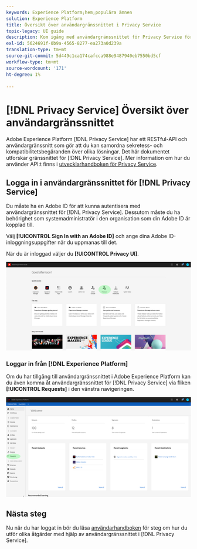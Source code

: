 ```yaml
---
keywords: Experience Platform;hem;populära ämnen
solution: Experience Platform
title: Översikt över användargränssnittet i Privacy Service
topic-legacy: UI guide
description: Kom igång med användargränssnittet för Privacy Service för att samordna och övervaka sekretessförfrågningar i olika Experience Cloud-program.
exl-id: 5624691f-0b9a-4565-8277-ea273a0d239a
translation-type: tm+mt
source-git-commit: 5d449c1ca174cafcca988e9487940eb7550bd5cf
workflow-type: tm+mt
source-wordcount: '171'
ht-degree: 1%

---
```


# [!DNL Privacy Service] Översikt över användargränssnittet

Adobe Experience Platform [!DNL Privacy Service] har ett RESTful-API och användargränssnitt som gör att du kan samordna sekretess- och kompatibilitetsbegäranden över olika lösningar. Det här dokumentet utforskar gränssnittet för [!DNL Privacy Service]. Mer information om hur du använder API:t finns i [utvecklarhandboken för Privacy Service](../api/getting-started.md).

## Logga in i användargränssnittet för [!DNL Privacy Service]

Du måste ha en Adobe ID för att kunna autentisera med användargränssnittet för [!DNL Privacy Service]. Dessutom måste du ha behörighet som systemadministratör i den organisation som din Adobe ID är kopplad till.

Välj **[!UICONTROL Sign In with an Adobe ID]** och ange dina Adobe ID-inloggningsuppgifter när du uppmanas till det.

När du är inloggad väljer du **[!UICONTROL Privacy UI]**.

![](../images/ui-overview/quick-access.png)

### Loggar in från [!DNL Experience Platform]

Om du har tillgång till användargränssnittet i Adobe Experience Platform kan du även komma åt användargränssnittet för [!DNL Privacy Service] via fliken **[!UICONTROL Requests]** i den vänstra navigeringen.

![](../images/ui-overview/platform.png)

## Nästa steg

Nu när du har loggat in bör du läsa [användarhandboken](user-guide.md) för steg om hur du utför olika åtgärder med hjälp av användargränssnittet i [!DNL Privacy Service].
